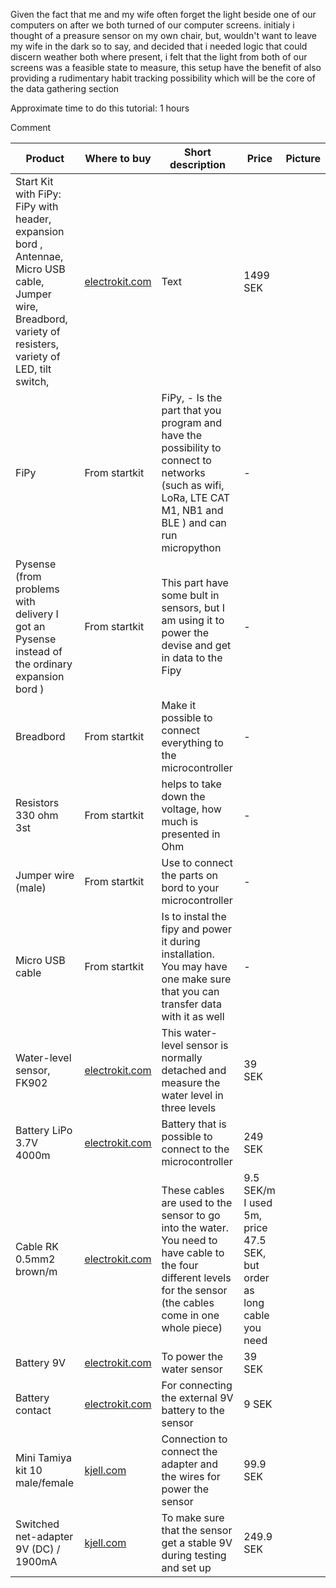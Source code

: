 Given the fact that me and my wife often forget the light beside one of our computers on after we both turned of our computer screens.
initialy i thought of a preasure sensor on my own chair, but, wouldn't want to leave my wife in the dark so to say, and decided that i needed logic that could discern weather both where present, i felt that the light from both of our screens was a feasible state to measure, this setup have the benefit of also providing a rudimentary habit tracking possibility which will be the core of the data gathering section

Approximate time to do this tutorial: 1 hours

<table class="part" data-startline="22" data-endline="37" data-original-title="" title="" aria-describedby="popover85761">
<thead>
<tr>
<th><span data-position="1656" data-size="7">Product</span></th>
<th><span data-position="1666" data-size="12">Where to buy</span></th>
<th><span data-position="1681" data-size="17">Short description</span></th>
<th><span data-position="1701" data-size="5">Price</span></th>
<th><span data-position="1709" data-size="7">Picture</span></th>
</tr>
</thead>
<tbody>
<tr>
<td><span data-position="1774" data-size="157">Start Kit with FiPy: FiPy with header, expansion bord , Antennae, Micro USB cable, Jumper wire, Breadbord, variety of resisters, variety of LED, tilt switch,</span></td>
<td><a href="https://www.electrokit.com/produkt/lnu-1dt305-tillampad-iot-fipy-and-sensors-bundle/" target="_blank" rel="noopener"><span data-position="1941" data-size="14">electrokit.com</span></a></td>
<td><span data-position="2050" data-size="4">Text</span></td>
<td><span data-position="2061" data-size="8">1499 SEK</span></td>
<td></td>
</tr>
<tr>
<td><span data-position="2075" data-size="4">FiPy</span></td>
<td><span data-position="2087" data-size="13">From startkit</span></td>
<td><span data-position="2108" data-size="157">FiPy,   - Is the part that you program and have the possibility to connect to networks (such as wifi, LoRa, LTE CAT M1, NB1 and BLE ) and can run micropython</span></td>
<td><span data-position="2269" data-size="1">-</span></td>
<td><img src="https://i.imgur.com/QkekrrR.png" alt="" class="" data-position="2274" data-size="36" loading="lazy"></td>
</tr>
<tr>
<td><span data-position="2314" data-size="95">Pysense (from  problems with delivery I got an Pysense instead of the ordinary expansion bord )</span></td>
<td><span data-position="2415" data-size="13">From startkit</span></td>
<td><span data-position="2437" data-size="102">This part have some bult in sensors, but I am using it to power the devise and get in data to the Fipy</span></td>
<td><span data-position="2543" data-size="1">-</span></td>
<td><img src="https://i.imgur.com/yhLvisH.png" alt="" class="" data-position="2548" data-size="36" loading="lazy"></td>
</tr>
<tr>
<td><span data-position="2589" data-size="9">Breadbord</span></td>
<td><span data-position="2605" data-size="13">From startkit</span></td>
<td><span data-position="2623" data-size="61">Make it possible to connect everything to the microcontroller</span></td>
<td><span data-position="2687" data-size="1">-</span></td>
<td><img src="https://i.imgur.com/dWgfWZA.png" alt="" class="" data-position="2692" data-size="36" loading="lazy"></td>
</tr>
<tr>
<td><span data-position="2732" data-size="21">Resistors 330 ohm 3st</span></td>
<td><span data-position="2758" data-size="13">From startkit</span></td>
<td><span data-position="2775" data-size="60">helps to take down the voltage, how much is presented in Ohm</span></td>
<td><span data-position="2839" data-size="1">-</span></td>
<td><img src="https://i.imgur.com/O3ZDNZL.png" alt="" class="" data-position="2844" data-size="36" loading="lazy"></td>
</tr>
<tr>
<td><span data-position="2884" data-size="18">Jumper wire (male)</span></td>
<td><span data-position="2905" data-size="13">From startkit</span></td>
<td><span data-position="2922" data-size="56">Use to connect the parts on bord to your microcontroller</span></td>
<td><span data-position="2981" data-size="1">-</span></td>
<td><img src="https://i.imgur.com/tmCM46i.png" alt="" class="" data-position="2986" data-size="36" loading="lazy"></td>
</tr>
<tr>
<td><span data-position="3026" data-size="15">Micro USB cable</span></td>
<td><span data-position="3046" data-size="13">From startkit</span></td>
<td><span data-position="3063" data-size="125">Is to instal the fipy and power it during installation. You may have one make sure that you can transfer data with it as well</span></td>
<td><span data-position="3193" data-size="1">-</span></td>
<td><img src="https://i.imgur.com/1TrlAcG.png" alt="" class="" data-position="3197" data-size="36" loading="lazy"></td>
</tr>
<tr>
<td><span data-position="3237" data-size="25">Water-level sensor, FK902</span></td>
<td><a href="https://www.electrokit.com/produkt/vattennivaindikator-3-nivaer/" target="_blank" rel="noopener"><span data-position="3268" data-size="14">electrokit.com</span></a></td>
<td><span data-position="3352" data-size="88">This water-level sensor is normally detached and measure the water level in three levels</span></td>
<td><span data-position="3444" data-size="6">39 SEK</span></td>
<td><img src="https://i.imgur.com/EfqKh2r.png" alt="" class="" data-position="3453" data-size="36" loading="lazy"></td>
</tr>
<tr>
<td><span data-position="3493" data-size="23">Battery LiPo 3.7V 4000m</span></td>
<td><a href="https://www.electrokit.com/produkt/batteri-lipo-3-7v-4400mah/" target="_blank" rel="noopener"><span data-position="3524" data-size="14">electrokit.com</span></a></td>
<td><span data-position="3606" data-size="58">Battery that is possible to connect to the microcontroller</span></td>
<td><span data-position="3668" data-size="7">249 SEK</span></td>
<td><img src="https://i.imgur.com/lPfa0tE.png" alt="" class="" data-position="3677" data-size="36" loading="lazy"></td>
</tr>
<tr>
<td><span data-position="3717" data-size="23">Cable RK 0.5mm2 brown/m</span></td>
<td><a href="https://www.electrokit.com/produkt/rk-0-5mm2-brun-m/" target="_blank" rel="noopener"><span data-position="3747" data-size="14">electrokit.com</span></a></td>
<td><span data-position="3820" data-size="161">These cables are used to the sensor to go into the water. You need to have cable to the four different levels for the sensor (the cables come in one whole piece)</span></td>
<td><span data-position="3984" data-size="69">9.5 SEK/m I used 5m, price 47.5 SEK, but order as long cable you need</span></td>
<td><img src="https://i.imgur.com/BmOixNZ.png" alt="" class="" data-position="4056" data-size="36" loading="lazy"></td>
</tr>
<tr>
<td><span data-position="4096" data-size="10">Battery 9V</span></td>
<td><a href="https://www.electrokit.com/produkt/batteri-9v-gp-ultra/" target="_blank" rel="noopener"><span data-position="4111" data-size="14">electrokit.com</span></a></td>
<td><span data-position="4188" data-size="25">To power the water sensor</span></td>
<td><span data-position="4219" data-size="6">39 SEK</span></td>
<td><img src="https://i.imgur.com/VHXs8vx.png" alt="" class="" data-position="4228" data-size="36" loading="lazy"></td>
</tr>
<tr>
<td><span data-position="4268" data-size="15">Battery contact</span></td>
<td><a href="https://www.electrokit.com/produkt/batterikontakt-9v-rigid-150mm/" target="_blank" rel="noopener"><span data-position="4291" data-size="14">electrokit.com</span></a></td>
<td><span data-position="4376" data-size="52">For connecting the external 9V battery to the sensor</span></td>
<td><span data-position="4433" data-size="5">9 SEK</span></td>
<td><img src="https://i.imgur.com/b4L0z0E.png" alt="" class="" data-position="4440" data-size="36" loading="lazy"></td>
</tr>
<tr>
<td><span data-position="4480" data-size="30">Mini Tamiya kit 10 male/female</span></td>
<td><a href="https://www.kjell.com/se/produkter/el-verktyg/elektronik/rc-tillbehor/kontakter-till-rc/luxorparts-kontaktset-mini-tamiya-med-krympslang-10-par-p35452" target="_blank" rel="noopener"><span data-position="4517" data-size="9">kjell.com</span></a></td>
<td><span data-position="4682" data-size="68">Connection to connect the adapter and the wires for power the sensor</span></td>
<td><span data-position="4753" data-size="8">99.9 SEK</span></td>
<td><img src="https://i.imgur.com/DIdo14E.png" alt="" class="" data-position="4764" data-size="36" loading="lazy"></td>
</tr>
<tr>
<td><span data-position="4804" data-size="37">Switched net-adapter 9V (DC) / 1900mA</span></td>
<td><a href="https://www.kjell.com/se/produkter/el-verktyg/stromforsorjning/natadaptrar/acdc-natadaptrar/fast-utspanning/luxorparts-switchad-natadapter-9-v-dc-17-w-p45181" target="_blank" rel="noopener"><span data-position="4848" data-size="9">kjell.com</span></a></td>
<td><span data-position="5022" data-size="70">To make sure that the sensor get a stable 9V during testing and set up</span></td>
<td><span data-position="5096" data-size="9">249.9 SEK</span></td>
<td><img src="https://i.imgur.com/paTMAAS.png" alt="" class="" data-position="5108" data-size="36" loading="lazy"></td>
</tr>
</tbody>
<div class="popover selection-popover top in" id="popover85761" style="white-space: nowrap; top: 1070.47px; left: 326.711px; display: block;"><div class="arrow" style="left: 50%;"></div><div class="popover-inner"><div class="popover-content"><i class="fa fa-commenting"></i> Comment</div></div></div></table>

